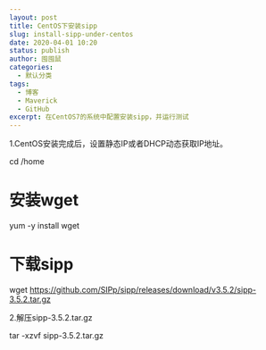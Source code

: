 ```yaml
---
layout: post
title: CentOS下安装sipp
slug: install-sipp-under-centos
date: 2020-04-01 10:20
status: publish
author: 囤囤鼠
categories: 
  - 默认分类
tags: 
  - 博客
  - Maverick
  - GitHub
excerpt: 在CentOS7的系统中配置安装sipp，并运行测试
---
```


1.CentOS安装完成后，设置静态IP或者DHCP动态获取IP地址。

  cd /home
  
  # 安装wget
  yum -y install wget
  
  # 下载sipp
  wget https://github.com/SIPp/sipp/releases/download/v3.5.2/sipp-3.5.2.tar.gz


2.解压sipp-3.5.2.tar.gz

  tar -xzvf sipp-3.5.2.tar.gz
